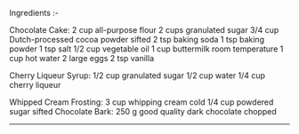 Ingredients :-

Chocolate Cake:
2 cup all-purpose flour
2 cups granulated sugar
3/4 cup Dutch-processed cocoa powder sifted
2 tsp baking soda
1 tsp baking powder
1 tsp salt
1/2 cup vegetable oil
1 cup buttermilk room temperature
1 cup hot water
2 large eggs
2 tsp vanilla

Cherry Liqueur Syrup:
1/2 cup granulated sugar
1/2 cup water
1/4 cup cherry liqueur

Whipped Cream Frosting:
3 cup whipping cream cold
1/4 cup powdered sugar sifted
Chocolate Bark:
250 g good quality dark chocolate chopped

_________________________________________________________________________________________________________________________________________________________________________________
